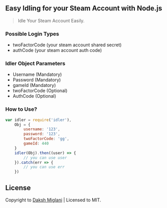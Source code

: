 ## Easy Idling for your Steam Account with Node.js
> Idle Your Steam Account Easily.

### Possible Login Types
- twoFactorCode (your steam account shared secret)
- authCode (your steam account auth code)

### Idler Object Parameters
- Username (Mandatory)
- Password (Mandatory)
- gameId (Mandatory)
- twoFactorCode (Optional)
- AuthCode (Optional)

### How to Use?

```javascript
var idler = require('idler'),
    Obj = {
        username: '123',
        password: '123',
        twoFactorCode: 'gg',
        gameId: 440
    }
    idler(Obj).then((user) => {
        // you can use user
    }).catch(err => {
        // you can use err
    })
```

## License
Copyright to [Daksh Miglani](https://dak.sh) | Licensed to MIT. 